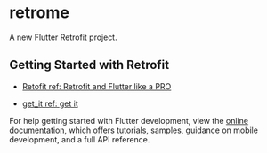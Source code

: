 # retrome

A new Flutter Retrofit project.

## Getting Started with Retrofit


- [Retofit ref: Retrofit and Flutter like a PRO](https://www.linkedin.com/pulse/retrofit-flutter-like-pro-idan-ayalon)

- [get_it ref: get it](https://www.youtube.com/watch?v=DbV5RV2HRUk&ab_channel=FlutterExplained)

For help getting started with Flutter development, view the
[online documentation](https://docs.flutter.dev/), which offers tutorials,
samples, guidance on mobile development, and a full API reference.
